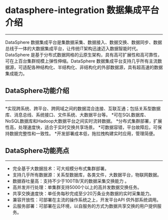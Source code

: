 # datasphere-integration 数据集成平台介绍
----------------------------------------------
DataSphere 数据集成平台是集数据采集、数据接入、数据交换、数据同步、数据总线于一体的大数据集成平台，让传统IT架构迅速迈入数据智能时代。DataSphere 是基于分布式数据网格的云原生架构，具有高可扩展性和高可靠性，可在上百台集群规模上弹性伸缩。DataSphere 数据集成平台支持几乎所有主流数据源，可适配各种结构化、半结构化、非结构化的外部数据源，具有超高速的数据集成能力。

## DataSphere功能介绍
----------------------------------------------
*实现跨系统、跨平台、跨网域之间的数据混合连接、互联互通；包括关系型数据库、消息总线、系统接口、文件系统、大数据平台等。
*可在SQL数据库、NoSQL数据库和Hadoop大数据平台之间实时流转数据。
*分布式集群部署，扩展性高，处理速度快，适合于实时交换共享场景。
*可数据容错，平台故障后，可保持数据完整性和一致性。
*开发部署成本低，拖拉拽构建实时应用，管理简便。



## DataSphere功能亮点
----------------------------------------------
* 完全基于大数据技术：可大规模分布式集群部署。
* 支持几乎所有数据源：关系型数据库，各类文件，大数据平台，物联网数据。
* 数据吞吐量高：支持不少于100TB/天的数据采集交换能力 。
* 高并发并行处理：单集群支持5000个以上的高并发数据交换任务。
* 共享交换速度快：单任务每秒完成至少20万条业务数据的实时采集能力。
* 兼容开放性：可部署在主流的操作系统之上，开发平台API 供外部系统调用。
* 云服务部署：可部署在云环境，以自服务的方式为数据共享交换的用户提供服务。




